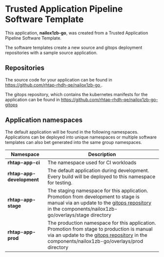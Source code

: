 # Trusted Application Pipeline Software Template

This application, **nailox1zb-go**, was created from a Trusted Application Pipeline Software Template.

The software templates create a new source and gitops deployment repositories with a sample source application. 

## Repositories

The source code for your application can be found in [https://github.com/rhtap-rhdh-qe/nailox1zb-go ](https://github.com/rhtap-rhdh-qe/nailox1zb-go ).
 
The gitops repository, which contains the kubernetes manifests for the application can be found in 
[https://github.com/rhtap-rhdh-qe/nailox1zb-go-gitops ](https://github.com/rhtap-rhdh-qe/nailox1zb-go-gitops ) 

## Application namespaces 

The default application will be found in the following namespaces. Applications can be deployed into unique namespaces or multiple software templates can also bet generated into the same group namespaces.  

|  Namespace   |  Description   |  
| -------- | -------- |
| **rhtap-app-ci** | The namespace used for CI workloads |
| **rhtap-app-development** | The default application during development. Every build will be deployed to this namespace for testing. |
| **rhtap-app-stage** | The staging namespace for this application. Promotion from development to stage is manual via an update to the [gitops repository](https://github.com/rhtap-rhdh-qe/nailox1zb-go-gitops ) in the components/nailox1zb-go/overlays/stage directory |
| **rhtap-app-prod** | The production namespace for this application. Promotion from stage to production is manual via an update to the [gitops repository](https://github.com/rhtap-rhdh-qe/nailox1zb-go-gitops ) in the components/nailox1zb-go/overlays/prod directory |